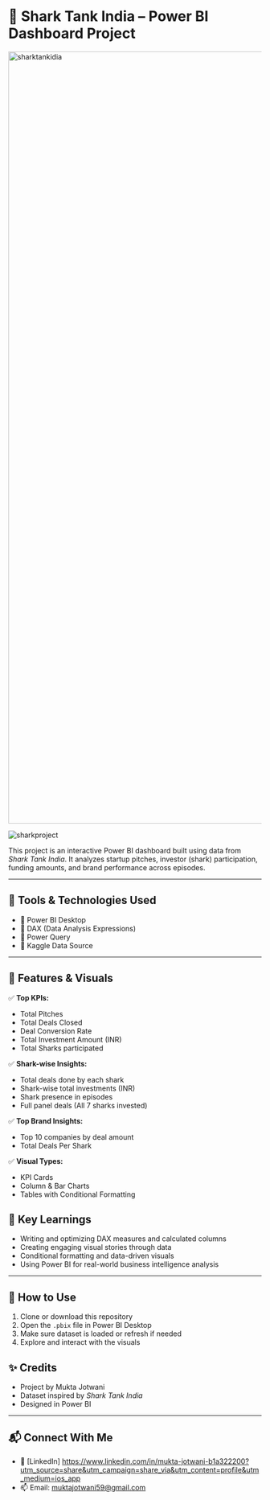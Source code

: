 
# 🦈 Shark Tank India – Power BI Dashboard Project
<img width="1024" height="1536" alt="sharktankidia" src="https://github.com/user-attachments/assets/22573f8f-6d7d-4cc7-b4c8-f6f3bf4cc52d" />

![sharkproject](https://github.com/user-attachments/assets/243e6a8c-8227-463c-b521-f7cea613183b)

This project is an interactive Power BI dashboard built using data from *Shark Tank India*. It analyzes startup pitches, investor (shark) participation, funding amounts, and brand performance across episodes.

---


## 🧰 Tools & Technologies Used

- 📌 Power BI Desktop  
- 📌 DAX (Data Analysis Expressions)  
- 📌 Power Query  
- 📌 Kaggle Data Source

---

## 🚀 Features & Visuals

✅ **Top KPIs:**
- Total Pitches
- Total Deals Closed
- Deal Conversion Rate
- Total Investment Amount (INR)
- Total Sharks participated

✅ **Shark-wise Insights:**
- Total deals done by each shark
- Shark-wise total investments (INR)
- Shark presence in episodes
- Full panel deals (All 7 sharks invested)

✅ **Top Brand Insights:**
- Top 10 companies by deal amount
- Total Deals Per Shark

✅ **Visual Types:**
- KPI Cards  
- Column & Bar Charts  
- Tables with Conditional Formatting  

## 🧠 Key Learnings

- Writing and optimizing DAX measures and calculated columns
- Creating engaging visual stories through data
- Conditional formatting and data-driven visuals
- Using Power BI for real-world business intelligence analysis

---

## 📌 How to Use

1. Clone or download this repository
2. Open the `.pbix` file in Power BI Desktop
3. Make sure dataset is loaded or refresh if needed
4. Explore and interact with the visuals
## ✨ Credits

- Project by Mukta Jotwani
- Dataset inspired by *Shark Tank India*
- Designed in Power BI

---

## 📬 Connect With Me

- 💼 [LinkedIn] https://www.linkedin.com/in/mukta-jotwani-b1a322200?utm_source=share&utm_campaign=share_via&utm_content=profile&utm_medium=ios_app 
- 📫 Email: muktajotwani59@gmail.com

